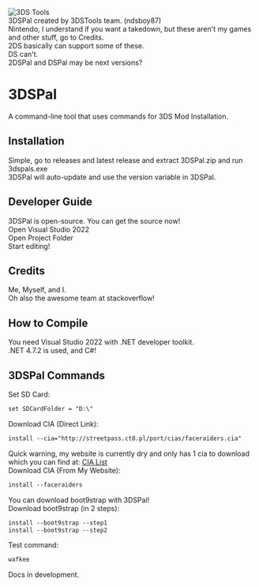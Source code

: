 ![3DS Tools](https://files.catbox.moe/8x0evs.png)<br>
3DSPal created by 3DSTools team. (ndsboy87)<br>Nintendo, I understand if you want a takedown, but these aren't my games and other stuff, go to Credits.<br>2DS basically can support some of these.<br>DS can't.<br>2DSPal and DSPal may be next versions?
# 3DSPal
A command-line tool that uses commands for 3DS Mod Installation.
## Installation
Simple, go to releases and latest release and extract 3DSPal.zip and run 3dspals.exe<br>
3DSPal will auto-update and use the version variable in 3DSPal.
## Developer Guide
3DSPal is open-source. You can get the source now!<br>Open Visual Studio 2022<br>Open Project Folder<br>Start editing!
## Credits
Me, Myself, and I.<br>Oh also the awesome team at stackoverflow!
## How to Compile
You need Visual Studio 2022 with .NET developer toolkit.<br>.NET 4.7.2 is used, and C#!
## 3DSPal Commands
Set SD Card:
```txt
set SDCardFolder = "D:\"
```
Download CIA (Direct Link):
```txt
install --cia="http://streetpass.ct8.pl/port/cias/faceraiders.cia"
```
Quick warning, my website is currently dry and only has 1 cia to download which you can find at: [CIA List](http://streetpass.ct8.pl/port/)<br>
Download CIA (From My Website):
```txt
install --faceraiders
```
You can download boot9strap with 3DSPal!<br>
Download boot9strap (in 2 steps):
```txt
install --boot9strap --step1
install --boot9strap --step2
```
Test command:
```txt
wafkee
```
Docs in development.
